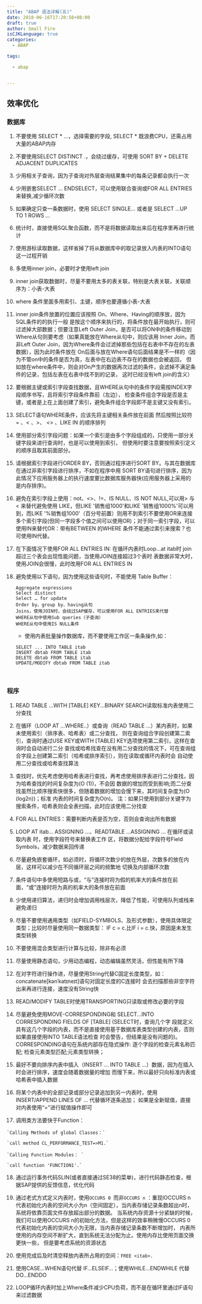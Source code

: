 ```yaml
---
title: "ABAP 语法详解(五)"
date: 2018-06-16T17:20:58+08:00
draft: true
author: Small Fire
isCJKLanguage: true
categories: 
  - ABAP

tags: 

  - abap


---
```


## 效率优化

### 数据库

1. 不要使用 SELECT * ...，选择需要的字段, SELECT * 既浪费CPU，还需占用大量的ABAP内存

2. 不要使用SELECT DISTINCT .，会绕过缓存，可使用 SORT BY + DELETE ADJACENT DUPLICATES 

3. 少用相关子查询，因为子查询对外层查询结果集中的每条记录都会执行一次

4. 少用嵌套SELECT … ENDSELECT，可以使用联合查询或FOR ALL ENTRIES来替换,减少循环次数

5. 如果确定只查一条数据时，使用 SELECT SINGLE... 或者是 SELECT ...UP TO 1 ROWS ...

6. 统计时，直接使用SQL聚合函数，而不是将数据读取出来后在程序里再进行统计

7. 使用游标读取数据，这样省掉了将从数据库中的取记录放入内表的INTO语句这一过程开销

8. 多使用inner join，必要时才使用left join

9. inner join获取数据时，尽量不要用太多的表关联，特别是大表关联，关联顺序为：小表-大表

10. where 条件里面多用索引、主键，顺序也要遵循小表-大表

11. inner join条件放置的位置应该按照 On、Where、Having的顺序放，因为SQL条件的的执行一般
    是按这个顺序来执行的，将条件放在最开始执行，则可过滤掉大部数据；但要注意Left Outer
    Join，是否可以将ON中的条件移动到Where从句则要考虑（如果真能放在Where从句中，则应该用
    Inner Join，而非Left Outer Join，因为Where条件会过滤掉那些包括在右表中不存在的左表数据），因为此时条件放在
    On后面与放在Where语句后面结果是不一样的（因为不管on中的条件是否为真，左表中在右边表不存在的数据也会被返回，
    但如放在where条件中，则会对On产生的数据再次过滤的条件，会滤掉不满足条件的记录，包括左表在右表中找不到的记录，
    这时已经没有left join的含义）
    
12. 要根据主键或索引字段查找数据，且WHERE从句中的条件字段需按INDEX字段顺序书写，且将索引字段条件靠前（左边），
    检查条件组合字段是否是主键，或者是上在上面创建了索引，避免条件组合字段即不是主键又没有索引。

13. SELECT语句WHERE条件，应该先将主键相关条件放在前面 然后按照比较符 = 、< 、>、 <> 、LIKE IN 的顺序排列

14. 使用部分索引字段问题：如果一个索引是由多个字段组成的，只使用一部分关键字段来进行查询时，也是可以使用到索引，
     但使用时要注意要按照索引定义的顺序且取其前面部分。

15. 请根据索引字段进行ORDER BY，否则通过程序进行SORT BY。与其在数据库在通过非索引字段进行排序，不如在程序中用 
     SORT BY语句进行排序，因为此情况下应用服务器上的执行速度要比数据库服务器快(应用服务器上采用的是内存排序)。

16. 避免在索引字段上使用：not、<>、!=、IS NULL、IS NOT NULL,可以用> 与 < 来替代避免使用 LIKE，但LIKE
     '销售组1000'和LIKE '销售组1000%'可以用到，而LIKE '%销售组1000'（百分号前置）则用不到索引不要使用OR来连接
     多个索引字段(但同一字段多个值之间可以使用OR)；对于同一索引字段，可以使用IN来替代OR：带有BETWEEN 的WHERE 
     条件不能通过索引来搜索？也可使用IN代替。

17. 在下面情况下使用FOR ALL ENTRIES IN:
    在循环内表时Loop...at itab时
    join超过三个表会出现性能问题，当使用JOIN连接超过3个表时
    表数据非常大时，使用JOIN会很慢，此时改用FOR ALL ENTRIES IN

18. 避免使用以下语句，因为使用这些语句时，不能使用 Table Buffer：

    ```JS
    Aggregate expressions
    Select distinct
    Select … for update
    Order by、group by、having从句
    Joins，使用JOIN时，会绕过SAP缓存，可以使用FOR ALL ENTRIES来代替
    WHERE从句中使用Sub queries（子查询）
    WHERE从句中使用IS NULL条件
    ```

    - 使用内表批量操作数据库，而不要使用工作区一条条操作,如：

    ```JS
    SELECT ... INTO TABLE itab
    INSERT dbtab FROM TABLE itab
    DELETE dbtab FROM TABLE itab
    UPDATE/MODIFY dbtab FROM TABLE itab
    ```

    ​			 


### 程序

 1. READ TABLE ...WITH [TABLE] KEY...BINARY SEARCH读取标准内表使用二分查找

 2. 在循环（LOOP AT ...WHERE..）或查询（READ TABLE ...）某内表时，如果未使用索引（排序表、哈希表）或二分查找，
 则在查询组合字段创建第二索引，查询时通过USE KEY或WITH [TABLE] KEY选项使用第二索引，这样在查询时会自动进行二分
 查找或哈希找查在没有用二分查找的情况下，可在查询组合字段上创建第二索引（哈希或排序索引），则在读取或循环内表时会
 自动使用二分查找或哈希查找算法

 3. 查找时，优先考虑使用哈希表进行查找，再考虑使用排序表进行二分查找，因为哈希查找的时间复杂度为(O (1))，不会因
 数据的增加而受到影响;而二分查找虽然比顺序搜索快很多，但随着数据的增加会慢下来，其时间复杂度为(O (log2n))；标准
 内表的时间复杂度为O(n)。
 注：如果只使用到部分关键字为搜索条件，哈希表则会全表扫描，此时应该使用二分找查

 4. FOR ALL ENTRIES：需要判断内表是否为空，否则会查询出所有数据

 5. LOOP AT itab... ASSIGNING ...、READTABLE ...ASSIGNING ... 在循环或读取内表 时，使用字段符号来替换表工作
    区，将数据分配给字段符号Field Symbols，减少数据来回传递
    
 6. 尽量避免嵌套循环，如必须时，将循环次数少的放在外层，次数多的放在内层，这样可以减少在不同循环层之间的频繁地
    切换及内部循环次数
    
 7. 条件语句中多使用短路与或，“与”连接时将为假的机率大的条件放在前面，“或”连接时将为真的机率大的条件放在前面

 8. 少使用递归算法，递归时会增加调用栈层次，降低了性能，可使用队列或栈来避免递归

 9. 尽量不要使用通用类型（如FIELD-SYMBOLS、及形式参数），使用具体限定类型；比较时尽量使用同一数据类型：
    IF c = c.比IF i = c.快，原因是未发生类型转换
    
 10. 不要使用混合类型进行计算与比较，除非有必须

 11. 尽量使用静态语句，少用动态编程，动态编辑虽然灵活，但性能有所下降

 12. 在对字符进行操作进，尽量使用String代替C固定长度类型，如：concatenate[kənˈkatɪneɪt]语句对固定长度的C连接时
     会去扫描那些非空字符出来再进行连接，速度没有String快
     
 13. READ/MODIFY TABLE时使用TRANSPORTING只读取或修改必要的字段

 14. 尽量避免使用MOVE-CORRESPONDING和 SELECT...INTO CORRESPONDING FIELDS OF [TABLE] (SELECT时，查询几个字
     段就定义具有这几个字段的内表，而不是直接使用基于数据库表类型创建的内表，否则如果直接使用INTO TABLE语法检查
     时会警告，但结果是没有问题的)。
     CORRESPONDING语句在系统内部存在隐式操作: 逐个字段的检查元素名称匹配; 检查元素类型匹配;元素类型转换； 
     
 15. 最好不要向排序内表中插入（INSERT ... INTO TABLE ...）数据，因为在插入时会进行排序，速度会随着数据量的增加
     而慢下来，所以最好只向标准内表或哈希表中插入数据
     
 16. 将某个内表中的全部记录或部分记录追加到另一内表时，使用INSERT/APPEND LINES OF … 代替循环逐条追加；
     如果是全新赋值，直接对内表使用“=”进行赋值操作即可
     
 17. 调用类方法要快于Function：
	
	`Calling Methods of global Classes：`    
	
	`call method CL_PERFORMANCE_TEST=>M1.`
	
	`Calling Function Modules： `        
	
	`call function 'FUNCTION1'.`
	
 18. 通过运行事务代码SLIN(或者直接通过SE38的菜单)，进行代码静态检查，根据SAP提供的反馈信息，优化代码

 19. 通过老式方式定义内表时，使用`OCCURS 0 `而非`OCCURS n` ：重现lOCCURS n 代表初始化内表的空间大小为n（空间固定），当内表存储记录条数超出n时，系统将依靠页面文件存放超出部分的数据。 当系统内存资源十分紧缺的时候，我们可以使用OCCURS n的初始化方法，但是这样的效率稍微慢OCCURS 0 代表初始化内表的空间大小为无限，当内表存储记录条数不断增加时， 内表所使用的内存空间不断扩大，直到系统无法分配为止。使用内存比使用页面交换更快一些， 但是要考虑系统的资源状态
     
 20. 使用完成后及时清空释放内表所占用的空间：`FREE <itab>.`

 21. 使用CASE…WHEN语句代替 IF…ELSEIF…；使用WHILE…ENDWHILE 代替 DO…ENDDO

 22. LOOP循环内表时加上Where条件减少CPU负荷，而不是在循环里通过IF语句来过滤数据